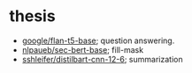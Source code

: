 # thesis

* [google/flan-t5-base](https://huggingface.co/google/flan-t5-base); question answering.
* [nlpaueb/sec-bert-base](https://huggingface.co/nlpaueb/sec-bert-base); fill-mask
* [sshleifer/distilbart-cnn-12-6](https://huggingface.co/sshleifer/distilbart-cnn-12-6); summarization
